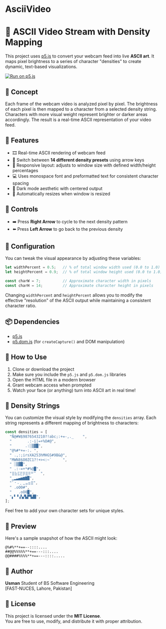 # AsciiVideo

# 🎥 ASCII Video Stream with Density Mapping

This project uses [p5.js](https://p5js.org/) to convert your webcam feed into live **ASCII art**. It maps pixel brightness to a series of character "densities" to create dynamic, text-based visualizations.

[![Run on p5.js](https://img.shields.io/badge/Try%20Live%20Demo-p5.js-blue?style=for-the-badge)](https://editor.p5js.org/Usman_Ali/full/R56-Mu1EN)

## 🧠 Concept

Each frame of the webcam video is analyzed pixel by pixel. The brightness of each pixel is then mapped to a character from a selected density string. Characters with more visual weight represent brighter or darker areas accordingly. The result is a real-time ASCII representation of your video feed.

## 🚀 Features

- 🎞️ Real-time ASCII rendering of webcam feed  
- 🧩 Switch between **14 different density presets** using arrow keys  
- 🧮 Responsive layout: adjusts to window size with defined width/height percentages  
- 💻 Uses monospace font and preformatted text for consistent character spacing  
- 🖤 Dark mode aesthetic with centered output  
- 🔁 Automatically resizes when window is resized  

## 🎯 Controls

- ➡️ Press **Right Arrow** to cycle to the next density pattern  
- ⬅️ Press **Left Arrow** to go back to the previous density  

## 🔧 Configuration

You can tweak the visual appearance by adjusting these variables:

```javascript
let widthPercent = 0.5;   // % of total window width used (0.0 to 1.0)
let heightPercent = 0.9;  // % of total window height used (0.0 to 1.0)

const charW = 7;          // Approximate character width in pixels
const charH = 14;         // Approximate character height in pixels
```

Changing `widthPercent` and `heightPercent` allows you to modify the effective "resolution" of the ASCII output while maintaining a consistent character ratio.

## 📦 Dependencies

- [p5.js](https://cdnjs.cloudflare.com/ajax/libs/p5.js/1.9.0/p5.min.js)  
- [p5.dom.js](https://cdnjs.cloudflare.com/ajax/libs/p5.js/1.9.0/addons/p5.dom.min.js) (for `createCapture()` and DOM manipulation)

## 📁 How to Use

1. Clone or download the project
2. Make sure you include the `p5.js` and `p5.dom.js` libraries
3. Open the HTML file in a modern browser
4. Grant webcam access when prompted
5. Watch your face (or anything) turn into ASCII art in real time!

## 🧱 Density Strings

You can customize the visual style by modifying the `densities` array. Each string represents a different mapping of brightness to characters:

```javascript
const densities = [
  "Ñ@#W$9876543210?!abc;:+=-,._    ",
  "       .:-i|=+%O#@",
  "      .:░▒▓█",
  "@%#*+=-:. ",
  " .,:;irsXA253hMHGS#9B&@",
  "MWN8$O0ZC1?!+><:~`     ",
  " ░▒▓█",
  " .:-=+*#%@█",
  "⣿⣷⣯⣟⡿⣿⠿⠛⠉  ",
  "▁▂▃▄▅▆▇█",
  "⠁⠂⠄⡀⣀⣤⣶⣿",
  " .oO0#",
  "   .oO0█",
  "▖▘▝▗▚▞▙▛▜▟█",
];
```

Feel free to add your own character sets for unique styles.

## 🧪 Preview

Here's a sample snapshot of how the ASCII might look:

```
@%#%**+==--::::....                  
##@@%%%%%**+==---:::....             
@@####%%%%**+==---::::.....         
```

## 👤 Author

**Usman**
Student of BS Software Engineering  
[FAST-NUCES, Lahore, Pakistan]

## 🪪 License

This project is licensed under the **MIT License**.  
You are free to use, modify, and distribute it with proper attribution.
